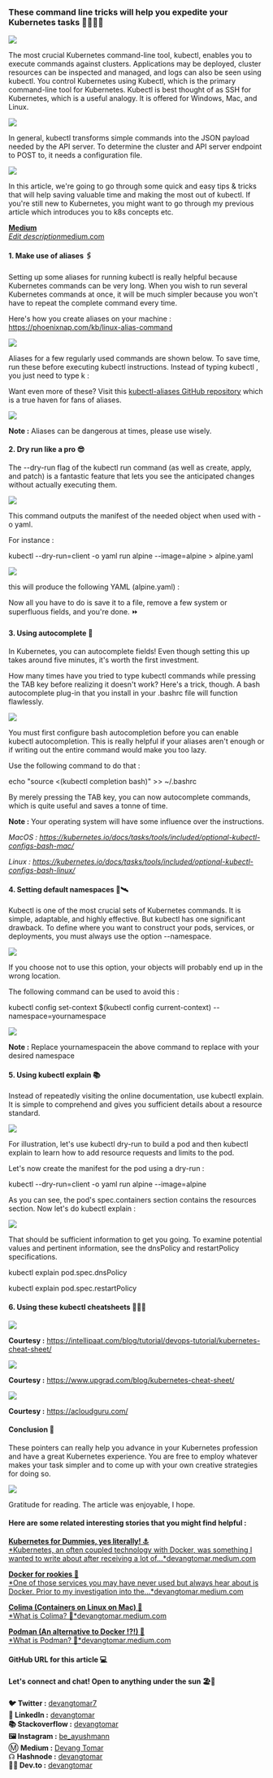 ### These command line tricks will help you expedite your Kubernetes tasks 🏃🏻‍♂️💨

![](./images/media/image1.jpeg)

The most crucial Kubernetes command-line tool, kubectl, enables you to
execute commands against clusters. Applications may be deployed, cluster
resources can be inspected and managed, and logs can also be seen using
kubectl. You control Kubernetes using Kubectl, which is the primary
command-line tool for Kubernetes. Kubectl is best thought of as SSH for
Kubernetes, which is a useful analogy. It is offered for Windows, Mac,
and Linux.

![](./images/media/image2.jpeg)

In general, kubectl transforms simple commands into the JSON payload
needed by the API server. To determine the cluster and API server
endpoint to POST to, it needs a configuration file.

![](./images/media/image3.jpeg)

In this article, we're going to go through some quick and easy tips &
tricks that will help saving valuable time and making the most out of
kubectl. If you're still new to Kubernetes, you might want to go through
my previous article which introduces you to k8s concepts etc.

[**Medium**\
*Edit
description*medium.com](https://medium.com/@devangtomar/kubernetes-for-dummies-yes-literally-2734cf1a2291)

#### 1. Make use of aliases 🖇️

Setting up some aliases for running kubectl is really helpful because
Kubernetes commands can be very long. When you wish to run several
Kubernetes commands at once, it will be much simpler because you won't
have to repeat the complete command every time.

Here's how you create aliases on your machine :
<https://phoenixnap.com/kb/linux-alias-command>

![](./images/media/image4.jpeg)

Aliases for a few regularly used commands are shown below. To save time,
run these before executing kubectl instructions. Instead of typing
kubectl , you just need to type k :

Want even more of these? Visit this [kubectl-aliases GitHub
repository](https://github.com/ahmetb/kubectl-aliases) which is a true
haven for fans of aliases.

![](./images/media/image5.jpeg)

**Note :** Aliases can be dangerous at times, please use wisely.

#### 2. Dry run like a pro 😎

The \--dry-run flag of the kubectl run command (as well as create,
apply, and patch) is a fantastic feature that lets you see the
anticipated changes without actually executing them.

![](./images/media/image6.jpeg)

This command outputs the manifest of the needed object when used with -o
yaml.

For instance :

kubectl \--dry-run=client -o yaml run alpine \--image=alpine \>
alpine.yaml

![](./images/media/image7.png)

this will produce the following YAML (alpine.yaml) :

Now all you have to do is save it to a file, remove a few system or
superfluous fields, and you're done. ⏩

#### 3. Using autocomplete 🤖

In Kubernetes, you can autocomplete fields! Even though setting this up
takes around five minutes, it's worth the first investment.

How many times have you tried to type kubectl commands while pressing
the TAB key before realizing it doesn't work? Here's a trick, though. A
bash autocomplete plug-in that you install in your .bashrc file will
function flawlessly.

![](./images/media/image8.png)

You must first configure bash autocompletion before you can enable
kubectl autocompletion. This is really helpful if your aliases aren't
enough or if writing out the entire command would make you too lazy.

Use the following command to do that :

echo \"source \<(kubectl completion bash)\" \>\> \~/.bashrc

By merely pressing the TAB key, you can now autocomplete commands, which
is quite useful and saves a tonne of time.

**Note :** Your operating system will have some influence over the
instructions.

*MacOS :
<https://kubernetes.io/docs/tasks/tools/included/optional-kubectl-configs-bash-mac/>*

*Linux :
<https://kubernetes.io/docs/tasks/tools/included/optional-kubectl-configs-bash-linux/>*

#### 4. Setting default namespaces 🚀🛰️

Kubectl is one of the most crucial sets of Kubernetes commands. It is
simple, adaptable, and highly effective. But kubectl has one significant
drawback. To define where you want to construct your pods, services, or
deployments, you must always use the option \--namespace.

![](./images/media/image9.jpeg)

If you choose not to use this option, your objects will probably end up
in the wrong location.

The following command can be used to avoid this :

kubectl config set-context \$(kubectl config current-context)
\--namespace=yournamespace

![](./images/media/image10.png)

**Note :** Replace yournamespacein the above command to replace with
your desired namespace

#### 5. Using kubectl explain 📚

Instead of repeatedly visiting the online documentation, use kubectl
explain. It is simple to comprehend and gives you sufficient details
about a resource standard.

![](./images/media/image11.jpeg)

For illustration, let's use kubectl dry-run to build a pod and then
kubectl explain to learn how to add resource requests and limits to the
pod.

Let's now create the manifest for the pod using a dry-run :

kubectl \--dry-run=client -o yaml run alpine \--image=alpine

As you can see, the pod's spec.containers section contains the resources
section. Now let's do kubectl explain :

![](./images/media/image12.png)

That should be sufficient information to get you going. To examine
potential values and pertinent information, see the dnsPolicy and
restartPolicy specifications.

kubectl explain pod.spec.dnsPolicy

kubectl explain pod.spec.restartPolicy

#### 6. Using these kubectl cheatsheets 🎼🏃🏻

![](./images/media/image13.png)

**Courtesy :**
<https://intellipaat.com/blog/tutorial/devops-tutorial/kubernetes-cheat-sheet/>

![](./images/media/image14.png)

**Courtesy :** <https://www.upgrad.com/blog/kubernetes-cheat-sheet/>

![](./images/media/image15.jpeg)

**Courtesy :** <https://acloudguru.com/>

#### Conclusion 🤔

These pointers can really help you advance in your Kubernetes profession
and have a great Kubernetes experience. You are free to employ whatever
makes your task simpler and to come up with your own creative strategies
for doing so.

![](./images/media/image16.jpeg)

Gratitude for reading. The article was enjoyable, I hope.

#### **Here are some related interesting stories that you might find helpful :**

[**Kubernetes for Dummies, yes literally! ⚓**\
*Kubernetes, an often coupled technology with Docker, was something I
wanted to write about after receiving a lot
of...*devangtomar.medium.com](https://devangtomar.medium.com/kubernetes-for-dummies-yes-literally-2734cf1a2291)

[**Docker for rookies 🐳**\
*One of those services you may have never used but always hear about is
Docker. Prior to my investigation into
the...*devangtomar.medium.com](https://devangtomar.medium.com/how-to-get-started-with-docker-b2d924cbe9bb)

[**Colima (Containers on Linux on Mac) 🐋**\
*What is Colima?
🤔*devangtomar.medium.com](https://devangtomar.medium.com/colima-containers-on-linux-on-mac-f6396c27e39b)

[**Podman (An alternative to Docker !?!) 🦭**\
*What is Podman?
🤔*devangtomar.medium.com](https://devangtomar.medium.com/podman-an-alternative-to-docker-desktop-c30370edc98b)

#### GitHub URL for this article 💻

#### Let's connect and chat! Open to anything under the sun 🏖️🍹

**🐦 Twitter :** [devangtomar7](https://twitter.com/devangtomar7)\
**🔗 LinkedIn :**
[devangtomar](https://www.linkedin.com/in/devangtomar)\
**📚 Stackoverflow :**
[devangtomar](https://stackoverflow.com/users/8198097/devangtomar)\
**🖼️ Instagram :** [be_ayushmann](https://instagram.com/be_ayushmann)\
Ⓜ️ **Medium :** [Devang
Tomar](https://medium.com/u/8f5e1c86129d?source=post_page-----e42119a306ca--------------------------------)\
☊ **Hashnode :** [devangtomar](https://devangtomar.hashnode.dev/)\
**🧑‍💻 Dev.to :** [devangtomar](https://dev.to/devangtomar)

